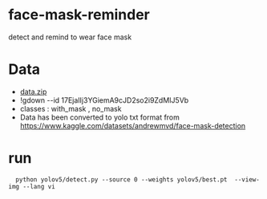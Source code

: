# face-mask-reminder
detect and remind to wear face mask
# Data
* <a href="https://drive.google.com/file/d/17EjaIIj3YGiemA9cJD2so2i9ZdMIJ5Vb/view?usp=sharing" target="_blank">data.zip</a>
* !gdown --id 17EjaIIj3YGiemA9cJD2so2i9ZdMIJ5Vb
*  classes : with_mask , no_mask
* Data has been converted to yolo txt format from https://www.kaggle.com/datasets/andrewmvd/face-mask-detection
# run
      python yolov5/detect.py --source 0 --weights yolov5/best.pt  --view-img --lang vi
